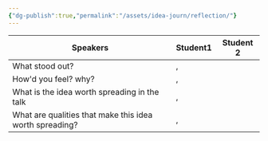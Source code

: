 ```yaml
---
{"dg-publish":true,"permalink":"/assets/idea-journ/reflection/"}
---
```


|Speakers|Student1|Student 2|
|---|---|---|
|What stood out?|,|
|How'd you feel? why?|,|
|What is the idea worth spreading in the talk|,|
|What are qualities that make this idea worth spreading?|,|